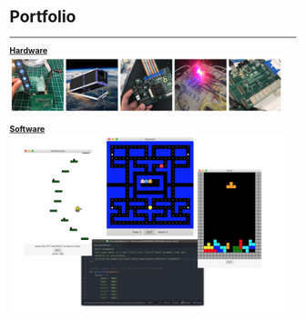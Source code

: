 # Portfolio
---
<p style="text-align:center">
<b>

<a href="https://laurenadachi.github.io/hardware.html">Hardware</a>
<img src="images/Hardware.png?raw=true" style="width:480px;">

<a href="https://laurenadachi.github.io/software.html">Software</a>
<img src="images/Software2.png?raw=true" style="width:480px;">

</b>
</p>
